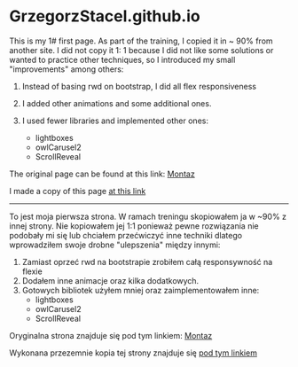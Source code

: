 # GrzegorzStacel.github.io

This is my 1# first page.
As part of the training, I copied it in ~ 90% from another site.
I did not copy it 1: 1 because I did not like some solutions or wanted to practice other techniques, so I introduced my small "improvements" among others:

1. Instead of basing rwd on bootstrap, I did all flex responsiveness

2. I added other animations and some additional ones.
3. I used fewer libraries and implemented other ones:
    - lightboxes
    - owlCarusel2
    - ScrollReveal

The original page can be found at this link:
[Montaz](http://ekramit.net/tf/montaz-demo/montaz/index.html#blog)

I made a copy of this page [at this link](https://grzegorzstacel.github.io/)

----------------------------------------------------------------------------------------------------------------------------------------

To jest moja pierwsza strona.
W ramach treningu skopiowałem ja w ~90% z innej strony.
Nie kopiowałem jej 1:1 ponieważ pewne rozwiązania nie podobały mi się lub chciałem przećwiczyć inne techniki dlatego wprowadziłem swoje drobne "ulepszenia" między innymi:

1. Zamiast oprzeć rwd na bootstrapie zrobiłem całą responsywność na flexie
2. Dodałem inne animacje oraz kilka dodatkowych.
3. Gotowych bibliotek użyłem mniej oraz zaimplementowałem inne:
    - lightboxes
    - owlCarusel2
    - ScrollReveal
    
Oryginalna strona znajduje się pod tym linkiem:
[Montaz](http://ekramit.net/tf/montaz-demo/montaz/index.html#blog)

Wykonana przezemnie kopia tej strony znajduje się [pod tym linkiem](https://grzegorzstacel.github.io/)

